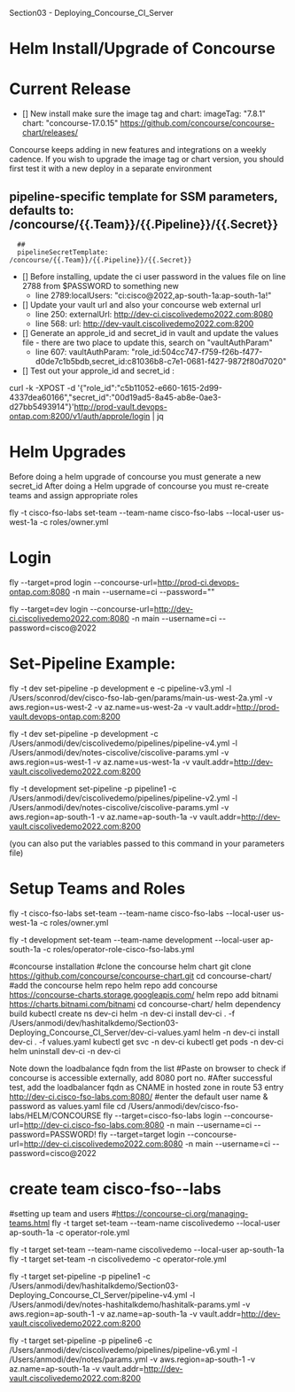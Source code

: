 Section03 - Deploying_Concourse_CI_Server


Helm Install/Upgrade of Concourse
===========
Current Release
==========
- [] New install make sure the image tag and chart:
  imageTag: "7.8.1" chart: "concourse-17.0.15"
  https://github.com/concourse/concourse-chart/releases/

Concourse keeps adding in new features and integrations on a weekly cadence.
If you wish to upgrade the image tag or chart version, you should first test it with a new deploy in a separate environment

## pipeline-specific template for SSM parameters, defaults to: /concourse/{{.Team}}/{{.Pipeline}}/{{.Secret}}
      ##
      pipelineSecretTemplate: /concourse/{{.Team}}/{{.Pipeline}}/{{.Secret}}

- [] Before installing, update the ci user password in the values file on line 2788 from $PASSWORD to something new
    - line 2789:localUsers: "ci:cisco@2022,ap-south-1a:ap-south-1a!"
- [] Update your vault url and also your concourse web external url
    - line 250: externalUrl: http://dev-ci.ciscolivedemo2022.com:8080
    - line 568: url: http://dev-vault.ciscolivedemo2022.com:8200
- [] Generate an approle_id and secret_id in vault and update the values file - there are two place to update this, search on "vaultAuthParam"
    - line 607: vaultAuthParam: "role_id:504cc747-f759-f26b-f477-d0de7c1b5bdb,secret_id:c81036b8-c7e1-0681-f427-9872f80d7020"
- [] Test out your approle_id and secret_id :

curl -k -XPOST -d '{"role_id":"c5b11052-e660-1615-2d99-4337dea60166","secret_id":"00d19ad5-8a45-ab8e-0ae3-d27bb5493914"}'http://prod-vault.devops-ontap.com:8200/v1/auth/approle/login | jq


Helm Upgrades
======

Before doing a helm upgrade of concourse you must generate a new secret_id
After doing a Helm upgrade of concourse you must re-create teams and assign appropriate roles

fly -t cisco-fso-labs set-team --team-name cisco-fso-labs --local-user us-west-1a -c roles/owner.yml

Login
====

fly --target=prod login --concourse-url=http://prod-ci.devops-ontap.com:8080 -n main --username=ci --password=""

fly --target=dev login --concourse-url=http://dev-ci.ciscolivedemo2022.com:8080 -n main --username=ci --password=cisco@2022

Set-Pipeline Example:
========
fly -t dev set-pipeline -p development e -c pipeline-v3.yml -l /Users/sconrod/dev/cisco-fso-lab-gen/params/main-us-west-2a.yml -v aws.region=us-west-2 -v az.name=us-west-2a -v vault.addr=http://prod-vault.devops-ontap.com:8200

fly -t dev set-pipeline -p development -c /Users/anmodi/dev/ciscolivedemo/pipelines/pipeline-v4.yml -l /Users/anmodi/dev/notes-ciscolive/ciscolive-params.yml -v aws.region=us-west-1 -v az.name=us-west-1a -v vault.addr=http://dev-vault.ciscolivedemo2022.com:8200

fly -t development set-pipeline -p pipeline1 -c /Users/anmodi/dev/ciscolivedemo/pipelines/pipeline-v2.yml -l /Users/anmodi/dev/notes-ciscolive/ciscolive-params.yml -v aws.region=ap-south-1 -v az.name=ap-south-1a -v vault.addr=http://dev-vault.ciscolivedemo2022.com:8200

(you can also put the variables passed to this command in your parameters file)

Setup Teams and Roles
==========

fly -t cisco-fso-labs set-team --team-name cisco-fso-labs --local-user us-west-1a -c roles/owner.yml

fly -t development set-team --team-name development --local-user ap-south-1a -c roles/operator-role-cisco-fso-labs.yml

#concourse installation
#clone the concourse helm chart
git clone https://github.com/concourse/concourse-chart.git
cd concourse-chart/
#add the concourse helm repo
helm repo add concourse https://concourse-charts.storage.googleapis.com/
helm repo add bitnami https://charts.bitnami.com/bitnami
cd concourse-chart/
helm dependency build
kubectl create ns dev-ci
helm -n dev-ci install dev-ci . -f /Users/anmodi/dev/hashitalkdemo/Section03-Deploying_Concourse_CI_Server/dev-ci-values.yaml
helm -n dev-ci install dev-ci . -f values.yaml
kubectl get svc -n dev-ci
kubectl get pods -n dev-ci
helm uninstall dev-ci -n dev-ci

Note down the loadbalance fqdn from the list
#Paste on browser to check if concourse is accessible externally, add 8080 port no.
#After successful test, add the loadbalancer fqdn as CNAME in hosted zone in route 53 entry
http://dev-ci.cisco-fso-labs.com:8080/
#enter the default user name & password as values.yaml file
cd /Users/anmodi/dev/cisco-fso-labs/HELM/CONCOURSE
fly --target=cisco-fso-labs login --concourse-url=http://dev-ci.cisco-fso-labs.com:8080 -n main --username=ci --password=PASSWORD!
fly --target=target login --concourse-url=http://dev-ci.ciscolivedemo2022.com:8080 -n main --username=ci --password=cisco@2022

# create team cisco-fso--labs
#setting up team and users
#https://concourse-ci.org/managing-teams.html
fly -t target set-team --team-name ciscolivedemo --local-user ap-south-1a -c operator-role.yml

fly -t target set-team --team-name ciscolivedemo --local-user ap-south-1a
fly -t target set-team -n ciscolivedemo -c operator-role.yml

fly -t target set-pipeline -p pipeline1 -c /Users/anmodi/dev/hashitalkdemo/Section03-Deploying_Concourse_CI_Server/pipeline-v4.yml -l /Users/anmodi/dev/notes-hashitalkdemo/hashitalk-params.yml -v aws.region=ap-south-1 -v az.name=ap-south-1a -v vault.addr=http://dev-vault.ciscolivedemo2022.com:8200

fly -t target set-pipeline -p pipeline6 -c /Users/anmodi/dev/ciscolivedemo/pipelines/pipeline-v6.yml -l /Users/anmodi/dev/notes/params.yml -v aws.region=ap-south-1 -v az.name=ap-south-1a -v vault.addr=http://dev-vault.ciscolivedemo2022.com:8200
